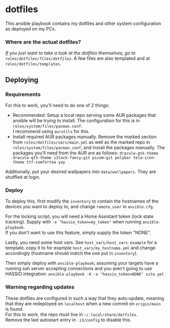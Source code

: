 # dotfiles
This ansible playbook contains my dotfiles and other system configuration as deployed on my PCs.

### Where are the actual dotfiles?
*If you just want to take a look at the dotfiles themselves, go to `roles/dotfiles/files/dotfiles`.*
A few files are also templated and at `roles/dotfiles/templates`.

## Deploying
### Requirements
For this to work, you'll need to do one of 2 things:

- Recommended: Setup a local repo serving some AUR packages that ansible will be
trying to install. The configuration for this is in `roles/system/files/pacman.conf`.  
I recommend using `aurutils` for this.
- Install required AUR packages manually. Remove the marked section from
`roles/dotfiles/vars/main.yml` as well as the marked repo in `roles/system/files/pacman.conf`, and install the 
packages manually. The packages you'll need from the AUR are as follows:
`dracula-gtk-theme dracula-qt5-theme i3lock-fancy-git picom-git polybar tela-icon-theme ttf-comfortaa yay`

Additionally, put your desired wallpapers into `data/wallpapers`. They are shuffled at login.

### Deploy
To deploy this, first modify the `inventory` to contain the hostnames of the devices you want to
deploy to, and change `remote_user` in `ansible.cfg`.  

For the locking script, you will need a Home Assistant token (lock state tracking). Supply with `-e "hassio_token=my_token"` when running `ansible-playbook`.  
If you don't want to use this feature, simply supply the token "NONE".

Lastly, you need some host vars. See `host_vars/host_vars.example` for a template, 
copy it to for example `host_vars/my_hostname.yml` and change accordingly (hostname should match
the one put in `inventory`).

Then simply deploy with `ansible-playbook`; assuming your targets have a running ssh server
accepting connections and you aren't going to use HASSIO integration:
`ansible-playbook -K -e "hassio_token=NONE" site.yml`

### Warning regarding updates
These dotfiles are configured in such a way that they auto-update, meaning that they are
redeployed on `localhost` when a new commit on `origin/main` is found.  
For this to work, the repo must live in `~/.local/share/dotfiles`.  
Remove the last autostart entry in `.i3/config` to disable this.
